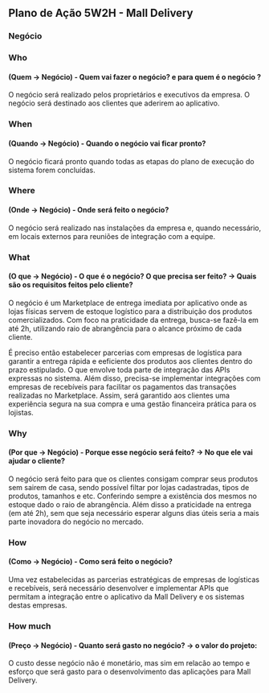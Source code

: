 
## Plano de Ação 5W2H - Mall Delivery
### Negócio

### Who

#### (Quem -> Negócio) - Quem vai fazer o negócio? e para quem é o negócio ?
O negócio será realizado pelos proprietários e executivos da empresa. O negócio será destinado aos clientes que aderirem ao aplicativo.

### When 

#### (Quando -> Negócio) - Quando o negócio vai ficar pronto?
O negócio ficará pronto quando todas as etapas do plano de execução do sistema forem concluídas.

### Where 
#### (Onde -> Negócio) - Onde será feito o negócio?
O negócio será realizado nas instalações da empresa e, quando necessário, em locais externos para reuniões de integração com a equipe.

### What 
#### (O que -> Negócio) - O que é o negócio? O que precisa ser feito? -> Quais são os requisitos feitos pelo cliente?
O negócio é um Marketplace de entrega imediata por aplicativo onde as lojas físicas servem de estoque logístico para a distribuição dos produtos comercializados. Com foco na praticidade da entrega, busca-se  fazê-la em até 2h, utilizando raio de abrangência para o alcance próximo de cada cliente.

É preciso então estabelecer parcerias com empresas de logística para garantir a entrega rápida e eeficiente dos produtos aos clientes dentro do prazo estipulado. O que envolve toda parte de integração das APIs expressas no sistema.
Além disso, precisa-se implementar integrações com empresas de recebíveis para facilitar os pagamentos das transações realizadas no Marketplace. Assim, será garantido aos clientes uma experiência segura na sua compra e uma gestão financeira prática para os lojistas.


### Why 
#### (Por que -> Negócio) - Porque esse negócio será feito? -> No que ele vai ajudar o cliente?
O negócio será feito para que os clientes consigam comprar seus produtos sem sairem de casa, sendo possível filtar por lojas cadastradas, tipos de produtos, tamanhos e etc. Conferindo sempre a existência dos mesmos no estoque dado o raio de abrangência.
Além disso a praticidade na entrega (em até 2h), sem que seja necessário esperar alguns dias úteis seria a mais parte inovadora do negócio no mercado.


### How 
#### (Como -> Negócio) - Como será feito o negócio?
Uma vez estabelecidas as parcerias estratégicas de empresas de logísticas e recebíveis, será necessário desenvolver e implementar APIs que permitam a integração entre o aplicativo da Mall Delivery e os sistemas destas empresas.

### How much 
#### (Preço -> Negócio) - Quanto será gasto no negócio? -> o valor do projeto: 
O custo desse negócio não é monetário, mas sim em relacão ao tempo e esforço que será gasto para o desenvolvimento das aplicações para Mall Delivery.
